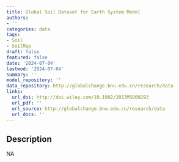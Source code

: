 ```yaml
---
title: Global Soil Dataset for Earth System Model
authors:
- ''
categories: data
tags:
- Soil
- SoilMap
draft: false
featured: false
date: '2024-07-04'
lastmod: '2024-07-04'
summary: ''
model_repository: ''
data_repository: http://globalchange.bnu.edu.cn/research/data
links:
  url_doi: http://doi.wiley.com/10.1002/2013MS000293
  url_pdf: ''
  url_source: http://globalchange.bnu.edu.cn/research/data
  url_docs: ''
---
```


## Description

NA

